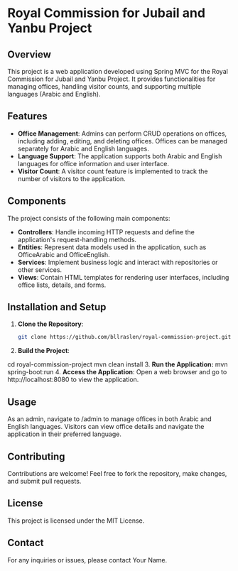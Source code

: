 # Royal Commission for Jubail and Yanbu Project

## Overview

This project is a web application developed using Spring MVC for the Royal Commission for Jubail and Yanbu Project. It provides functionalities for managing offices, handling visitor counts, and supporting multiple languages (Arabic and English).

## Features

- **Office Management**: Admins can perform CRUD operations on offices, including adding, editing, and deleting offices. Offices can be managed separately for Arabic and English languages.
- **Language Support**: The application supports both Arabic and English languages for office information and user interface.
- **Visitor Count**: A visitor count feature is implemented to track the number of visitors to the application.

## Components

The project consists of the following main components:

- **Controllers**: Handle incoming HTTP requests and define the application's request-handling methods.
- **Entities**: Represent data models used in the application, such as OfficeArabic and OfficeEnglish.
- **Services**: Implement business logic and interact with repositories or other services.
- **Views**: Contain HTML templates for rendering user interfaces, including office lists, details, and forms.

## Installation and Setup

1. **Clone the Repository**: 
   ```bash
   git clone https://github.com/bllraslen/royal-commission-project.git
2. **Build the Project**:

cd royal-commission-project
mvn clean install
3. **Run the Application:**
mvn spring-boot:run
4. **Access the Application**:
Open a web browser and go to http://localhost:8080 to view the application.
## Usage
As an admin, navigate to /admin to manage offices in both Arabic and English languages.
Visitors can view office details and navigate the application in their preferred language.
## Contributing
Contributions are welcome! Feel free to fork the repository, make changes, and submit pull requests.

## License
This project is licensed under the MIT License.

## Contact
For any inquiries or issues, please contact Your Name.

